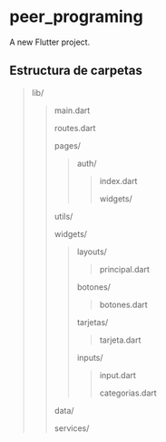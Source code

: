 # peer_programing

A new Flutter project.

## Estructura de carpetas
> lib/ 
> > main.dart
> >
> > routes.dart
> >
> > pages/
> >
> > > auth/
> > >
> > > > index.dart
> > > >
> > > > widgets/
> > > > >
> > > > > 
> > > > > 
> > utils/
> >
> > widgets/
> > >
> > > layouts/
> > > >
> > > > principal.dart
> > > >
> > > botones/
> > > >
> > > > botones.dart
> > > >
> > > tarjetas/
> > > >
> > > > tarjeta.dart
> > > >
> > > inputs/
> > > >
> > > > input.dart
> > > > 
> > > > categorias.dart
> > > >
> > data/
> > 
> > services/
> >